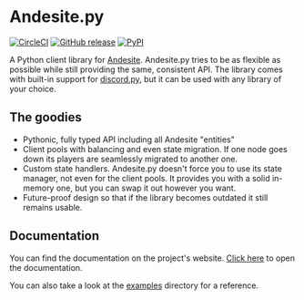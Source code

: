 # Andesite.py
[![CircleCI](https://circleci.com/gh/gieseladev/andesite.py.svg?style=svg)](https://circleci.com/gh/gieseladev/andesite.py)
[![GitHub release](https://img.shields.io/github/tag/gieseladev/andesite.py.svg)](https://github.com/gieseladev/andesite.py/releases/latest)
[![PyPI](https://img.shields.io/pypi/v/andesite.py.svg)](https://pypi.org/project/andesite.py)

A Python client library for [Andesite](https://github.com/natanbc/andesite-node).
Andesite.py tries to be as flexible as possible while still providing the same,
consistent API.
The library comes with built-in support for [discord.py](https://github.com/Rapptz/discord.py),
but it can be used with any library of your choice.

## The goodies
- Pythonic, fully typed API including all Andesite "entities"
- Client pools with balancing and even state migration. If one node goes down
its players are seamlessly migrated to another one.
- Custom state handlers. Andesite.py doesn't force you to use its state manager,
not even for the client pools. It provides you with a solid in-memory one, but
you can swap it out however you want.
- Future-proof design so that if the library becomes outdated it still remains
usable.

## Documentation
You can find the documentation on the project's website.
[Click here](https://giesela.dev/andesite/) to open the
documentation.

You can also take a look at the [examples](examples) directory
for a reference.